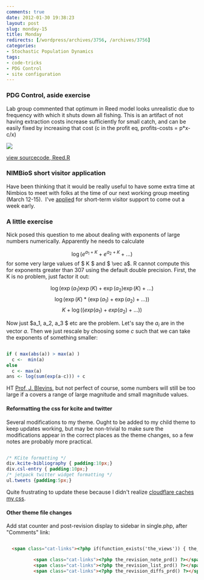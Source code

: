 ```yaml
---
comments: true
date: 2012-01-30 19:38:23
layout: post
slug: monday-15
title: Monday
redirects: [/wordpress/archives/3756, /archives/3756]
categories:
- Stochastic Population Dynamics
tags:
- code-tricks
- PDG Control
- site configuration
---
```


### PDG Control, aside exercise


Lab group commented that optimum in Reed model looks unrealistic due to frequency with which it shuts down all fishing. This is an artifact of not having extraction costs increase sufficiently for small catch, and can be easily fixed by increasing that cost (c in the profit eq, profits-costs = p*x-c/x)

![]( http://farm8.staticflickr.com/7005/6792670573_409e256ce5_o.png )


[view sourcecode, Reed.R](https://github.com/cboettig/pdg_control/blob/4ac8c2c13f16898f3d9dd82fcf6a424e406e3e2f/demo/Reed.R)


### NIMBioS short visitor application


Have been thinking that it would be really useful to have some extra time at Nimbios to meet with folks at the time of our next working group meeting (March 12-15).  I've [applied](http://www.carlboettiger.info/share/NIMBioSShortVisitApplication.pdf) for short-term visitor support to come out a week early.


### 




### A little exercise


Nick posed this question to me about dealing with exponents of large numbers numerically. Apparently he needs to calculate

$$ \log( e^{a_1 + K} + e^{a_2 + K} + ... ) $$
for some very large values of $ K $ and $ \vec a$. R cannot compute this for exponents greater than 307 using the default double precision. First, the K is no problem, just factor it out:

$$ \log( \exp(a_1)\exp(K) + \exp(a_2) \exp(K) + ... ) $$
$$ \log( \exp(K) * ( \exp(a_1) + \exp(a_2) + ... )) $$
$$ K + \log( (exp(a_1) + exp(a_2) + ... )) $$

Now just $a_1, a_2, a_3 $ etc are the problem. Let's say the $a_i$ are in the vector $a$. Then we just rescale by choosing some $c$ such that we can take the exponents of something smaller:


```R

if ( max(abs(a)) > max(a) )
  c <-  min(a)
else
  c <- max(a)
ans <- log(sum(exp(a-c))) + c

```



HT [Prof, J. Blevins](http://jblevins.org/log/log-sum-exp), but not perfect of course, some numbers will still be too large if a covers a range of large magnitude and small magnitude values.


#### Reformatting the css for kcite and twitter


Several modifications to my theme. Ought to be added to my child theme to keep updates working, but may be non-trivial to make sure the modifications appear in the correct places as the theme changes, so a few notes are probably more practical.


```css

/* KCite formatting */
div.kcite-bibliography { padding:10px;}
div.csl-entry { padding:10px;}
/* jetpack twitter widget formatting */
ul.tweets {padding:5px;}

```


Quite frustrating to update these because I didn't realize [cloudflare caches my css](http://webmasters.stackexchange.com/questions/25259/clearing-cache-with-cloudflare).


#### Other theme file changes


Add stat counter and post-revision display to sidebar in single.php, after "Comments" link:


```html

  <span class="cat-links"><?php if(function_exists('the_views')) { the_views(); } ?></span>

          <span class="cat-links"><?php the_revision_note_prd() ?></span>
          <span class="cat-links"><?php the_revision_list_prd() ?></span>
          <span class="cat-links"><?php the_revision_diffs_prd() ?></span>

```

